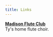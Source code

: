 ```yaml
---
title: Links
---
```


__[Madison Flute Club](http://www.madisonfluteclub.org/)__
<br>Ty's home flute choir.

